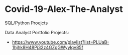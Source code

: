 # Covid-19-Alex-The-Analyst
SQL/Python Proejcts

Data Analyst Portfolio Projects:
* https://www.youtube.com/playlist?list=PLUaB-1hjhk8H48Pj32z4GZgGWyylqv85f
